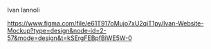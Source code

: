 Ivan Iannoli

https://www.figma.com/file/e61T917oMujo7xU2qiT1py/Ivan-Website-Mockup?type=design&node-id=2-57&mode=design&t=kSErgFEBpfBiWE5W-0